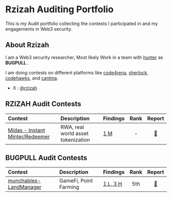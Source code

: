 
# Rzizah Auditing Portfolio
This is my Audit portfolio collecting the contests I participated in and my engagements in Web3 security.


## About Rzizah
I am a Web3 security researcher, Most likely Work in a team with [hunter](https://github.com/IlIlHunterlIlI)  as **BUGPULL** .

I am doing contests on different platforms like [code4rena](https://code4rena.com/@rzizah), [sherlock](https://audits.sherlock.xyz/watson/rzizah), [codehawks](https://codehawks.cyfrin.io/profile/clz6xbsz700042q5f6tkegul8), and [cantina](https://cantina.xyz/u/rzizah).

- X : [@rzizah](x.com/rzizah_)


## **RZIZAH** Audit Contests


| Contest                                                                     | Description           | Findings                                   | Rank |                         Report                         |
| :-------------------------------------------------------------------------- | :-------------------- | :----------------------------------------- | :--: | :----------------------------------------------------: |
| [Midas - Instant Minter/Redeemer](https://audits.sherlock.xyz/contests/495) | RWA, real world asset tokenization | [1 M](Contests/2024-08-midas-minter-redeemer.md) | -  | [📄](https://audits.sherlock.xyz/contests/495/report) |


## **BUGPULL** Audit Contests

| Contest                                                       | Description           | Findings                                   | Rank |                         Report                         |
| :------------------------------------------------------------ | :-------------------- | :----------------------------------------- | :--: | :----------------------------------------------------: |
| [munchables- LandManager](https://code4rena.com/audits/2024-07-munchables) | GameFi, Point Farming | [1 L, 3 H](Contests/2024-07-munchables.md) | 5th  | [📄](https://code4rena.com/reports/2024-07-munchables) |
